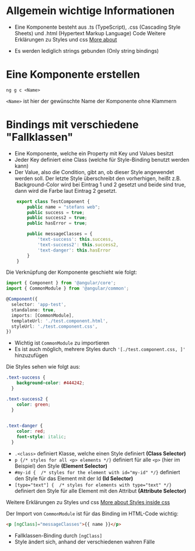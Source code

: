 # Allgemein wichtige Informationen
- Eine Komponente besteht aus .ts (TypeScript), .css (Cascading Style Sheets) und .html (Hypertext Markup Language) Code Weitere Erklärungen zu Styles und css [More about](imgs/html-css-javascript-differences.png)

- Es werden lediglich strings gebunden (Only string bindings)

# Eine Komponente erstellen

```
ng g c <Name>
```

`<Name>` ist hier der gewünschte Name der Komponente ohne Klammern

# Bindings mit verschiedene "Fallklassen"

- Eine Komponente, welche ein Property mit Key und Values besitzt
- Jeder Key definiert eine Class (welche für Style-Binding benutzt werden kann)
- Der Value, also die Condition, gibt an, ob dieser Style angewendet werden soll. Der letzte Style überschreibt den vorherhigen, heißt z.B. Background-Color wird bei Eintrag 1 und 2 gesetzt und beide sind true, dann wird die Farbe laut Eintrag 2 gesetzt.


```ts
    export class TestComponent {
        public name = "stefans web";
        public success = true;
        public success2 = true;
        public hasError = true;

        public messageClasses = {
            'text-success': this.success,
            'text-success2': this.success2,
            'text-danger': this.hasError
        }
    }
```


Die Verknüpfung der Komponente geschieht wie folgt:

```ts
import { Component } from '@angular/core';
import { CommonModule } from '@angular/common';

@Component({
  selector: 'app-test',
  standalone: true,
  imports: [CommonModule],
  templateUrl: './test.component.html',
  styleUrl: './test.component.css',
})
```

- Wichtig ist `CommonModule` zu importieren
- Es ist auch möglich, mehrere Styles durch `'[./test.component.css, ]'` hinzuzufügen
       
Die Styles sehen wie folgt aus:

```css
.text-success {
    background-color: #444242;
  }

.text-success2 {
    color: green;
  }

  
.text-danger {
    color: red;
    font-style: italic;
  }
```

- `.<class>` definiert Klasse, welche einen Style definiert **(Class Selector)**
- `p {/* styles for all <p> elements */}` definiert für alle `<p>` (hier im Beispiel) den Style **(Element Selector)**
- `#my-id {  /* styles for the element with id="my-id" */}` definiert den Style für das Element mit der Id **(Id Selector)**
- `[type="text"] {  /* styles for elements with type="text" */}` definiert den Style für alle Element mit den Attribut **(Attribute Selector)**

Weitere Erklärungen zu Styles und css [More about Styles inside css](css-basics-explanation.md)


Der Import von `CommonModule` ist für das Binding im HTML-Code wichtig:

```html
<p [ngClass]="messageClasses">{{ name }}</p>
```

- Fallklassen-Binding durch `[ngClass]`
- Style ändert sich, anhand der verschiedenen wahren Fälle